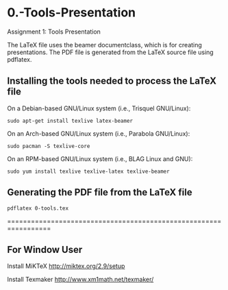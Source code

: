 0.-Tools-Presentation
=====================

Assignment 1: Tools Presentation


The LaTeX file uses the beamer documentclass, which is for creating 
presentations.  The PDF file is generated from the LaTeX source file 
using pdflatex.


Installing the tools needed to process the LaTeX file
-----------------------------------------------------

On a Debian-based GNU/Linux system (i.e., Trisquel GNU/Linux):

    sudo apt-get install texlive latex-beamer


On an Arch-based GNU/Linux system (i.e., Parabola GNU/Linux):

    sudo pacman -S texlive-core

On an RPM-based GNU/Linux system (i.e., BLAG Linux and GNU):

    sudo yum install texlive texlive-latex texlive-beamer 


Generating the PDF file from the LaTeX file
-------------------------------------------

    pdflatex 0-tools.tex

=================================================================    

For Window User
---------------------------------------------------------
Install MiKTeX
http://miktex.org/2.9/setup

Install Texmaker
http://www.xm1math.net/texmaker/
